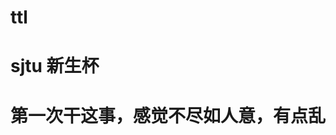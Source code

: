 <!--
 * @Author: mengdeerer mengdeerer@gmail.com
 * @Date: 2023-05-17 13:31:00
 * @LastEditors: mengdeerer mengdeerer@gmail.com
 * @LastEditTime: 2023-05-21 18:52:54
 * @FilePath: \tello\README.md
 * @Description and Problems:
 * 
 * Copyright (c) 2023 by mengdeerer, All Rights Reserved. 
-->
# ttl

# sjtu 新生杯

# 第一次干这事，感觉不尽如人意，有点乱
